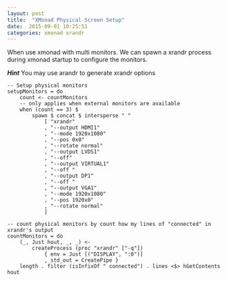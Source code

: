 ```yaml
---
layout: post
title:  "XMonad Physical Screen Setup"
date:  2015-09-01 10:25:51
categories: xmonad xrandr
--- 
```


When use xmonad with multi monitors. We can spawn a xrandr process during xmonad startup to configure the monitors.

***Hint*** You may use arandr to generate xrandr options

    -- Setup physical monitors
    setupMonitors = do
        count <- countMonitors 
        -- only applies when external monitors are available
        when (count == 3) $
            spawn $ concat $ intersperse " "
                [ "xrandr"
                , "--output HDMI1"
                , "--mode 1920x1080"
                , "--pos 0x0"
                , "--rotate normal"
                , "--output LVDS1"
                , "--off"
                , "--output VIRTUAL1"
                , "--off "
                , "--output DP1"
                , "--off "
                , "--output VGA1"
                , "--mode 1920x1080"
                , "--pos 1920x0"
                , "--rotate normal"
                ]

    -- count physical monitors by count how my lines of "connected" in xrandr's output
    countMonitors = do
        (_, Just hout, _, _) <-
            createProcess (proc "xrandr" ["-q"]) 
                { env = Just [("DISPLAY", ":0")]
                , std_out = CreatePipe }
        length . filter (isInfixOf " connected") . lines <$> hGetContents hout


